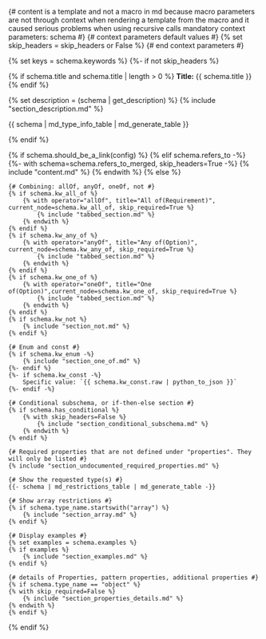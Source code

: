 {#
    content is a template and not a macro in md
        because macro parameters are not through context
        when rendering a template from the macro and it caused
        serious problems when using recursive calls
    mandatory context parameters:
    schema
#}
{# context parameters default values #}
{% set skip_headers = skip_headers or False %}
{# end context parameters #}

{% set keys = schema.keywords %}
{%- if not skip_headers %}

{% if schema.title and schema.title | length > 0 %}
**Title:** {{ schema.title }}
{% endif %}

{% set description = (schema | get_description) %}
{% include "section_description.md" %}

{{ schema | md_type_info_table | md_generate_table }}

{% endif %}

{% if schema.should_be_a_link(config) %}
{% elif schema.refers_to -%}
    {%- with schema=schema.refers_to_merged, skip_headers=True -%}
        {% include "content.md" %}
    {% endwith %}
{% else %}

    {# Combining: allOf, anyOf, oneOf, not #}
    {% if schema.kw_all_of %}
        {% with operator="allOf", title="All of(Requirement)", current_node=schema.kw_all_of, skip_required=True %}
            {% include "tabbed_section.md" %}
        {% endwith %}
    {% endif %}
    {% if schema.kw_any_of %}
        {% with operator="anyOf", title="Any of(Option)", current_node=schema.kw_any_of, skip_required=True %}
            {% include "tabbed_section.md" %}
        {% endwith %}
    {% endif %}
    {% if schema.kw_one_of %}
        {% with operator="oneOf", title="One of(Option)",current_node=schema.kw_one_of, skip_required=True %}
            {% include "tabbed_section.md" %}
        {% endwith %}
    {% endif %}
    {% if schema.kw_not %}
        {% include "section_not.md" %}
    {% endif %}

    {# Enum and const #}
    {% if schema.kw_enum -%}
        {% include "section_one_of.md" %}
    {%- endif %}
    {%- if schema.kw_const -%}
        Specific value: `{{ schema.kw_const.raw | python_to_json }}`
    {%- endif -%}

    {# Conditional subschema, or if-then-else section #}
    {% if schema.has_conditional %}
        {% with skip_headers=False %}
            {% include "section_conditional_subschema.md" %}
        {% endwith %}
    {% endif %}

    {# Required properties that are not defined under "properties". They will only be listed #}
    {% include "section_undocumented_required_properties.md" %}

    {# Show the requested type(s) #}
    {{- schema | md_restrictions_table | md_generate_table -}}

    {# Show array restrictions #}
    {% if schema.type_name.startswith("array") %}
        {% include "section_array.md" %}
    {% endif %}

    {# Display examples #}
    {% set examples = schema.examples %}
    {% if examples %}
        {% include "section_examples.md" %}
    {% endif %}

    {# details of Properties, pattern properties, additional properties #}
    {% if schema.type_name == "object" %}
    {% with skip_required=False %}
        {% include "section_properties_details.md" %}
    {% endwith %}
    {% endif %}
{% endif %}
